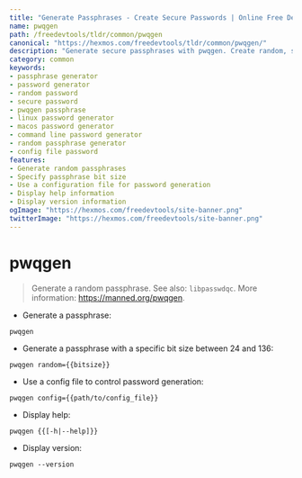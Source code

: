 ```yaml
---
title: "Generate Passphrases - Create Secure Passwords | Online Free DevTools by Hexmos"
name: pwqgen
path: /freedevtools/tldr/common/pwqgen
canonical: "https://hexmos.com/freedevtools/tldr/common/pwqgen/"
description: "Generate secure passphrases with pwqgen. Create random, strong passwords with configurable bit sizes. Free online tool, no registration required."
category: common
keywords:
- passphrase generator
- password generator
- random password
- secure password
- pwqgen passphrase
- linux password generator
- macos password generator
- command line password generator
- random passphrase generator
- config file password
features:
- Generate random passphrases
- Specify passphrase bit size
- Use a configuration file for password generation
- Display help information
- Display version information
ogImage: "https://hexmos.com/freedevtools/site-banner.png"
twitterImage: "https://hexmos.com/freedevtools/site-banner.png"
---
```


# pwqgen

> Generate a random passphrase.
> See also: `libpasswdqc`.
> More information: <https://manned.org/pwqgen>.

- Generate a passphrase:

`pwqgen`

- Generate a passphrase with a specific bit size between 24 and 136:

`pwqgen random={{bitsize}}`

- Use a config file to control password generation:

`pwqgen config={{path/to/config_file}}`

- Display help:

`pwqgen {{[-h|--help]}}`

- Display version:

`pwqgen --version`
